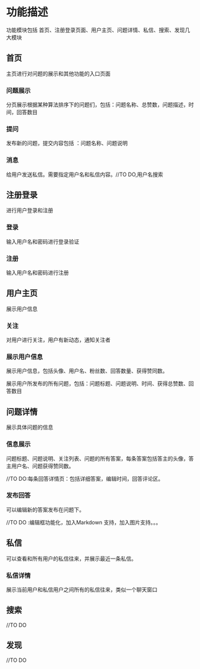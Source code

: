 # 功能描述

功能模块包括 首页、注册登录页面、用户主页、问题详情、私信、搜索、发现几大模块

## 首页

主页进行对问题的展示和其他功能的入口页面

### 问题展示

分页展示根据某种算法排序下的问题们，包括：问题名称、总赞数，问题描述，时间，回答数目

### 提问

发布新的问题，提交内容包括 ：问题名称、问题说明

### 消息

给用户发送私信。需要指定用户名和私信内容。//TO DO,用户名搜索

## 注册登录

进行用户登录和注册

### 登录

输入用户名和密码进行登录验证

### 注册

输入用户名和密码进行注册

## 用户主页

展示用户信息

### 关注

对用户进行关注，用户有新动态，通知关注者

### 展示用户信息

展示用户信息，包括头像、用户名、粉丝数、回答数量、获得赞同数。

展示用户所发布的所有问题，包括：问题标题、问题说明、时间、获得总赞数、回答数目

## 问题详情

展示具体问题的信息

### 信息展示

问题标题、问题说明、关注列表、问题的所有答案，每条答案包括答主的头像，答主用户名、问题获得赞同数。

 //TO DO:每条回答详情页：包括详细答案，编辑时间，回答评论区。

### 发布回答

可以编辑新的答案发布在问题下。

//TO DO :编辑框功能化，加入Markdown 支持，加入图片支持。。。

## 私信

可以查看和所有用户的私信往来，并展示最近一条私信。

### 私信详情

展示当前用户和私信用户之间所有的私信往来，类似一个聊天窗口

## 搜索

//TO DO 

## 发现

//TO DO 











​	

